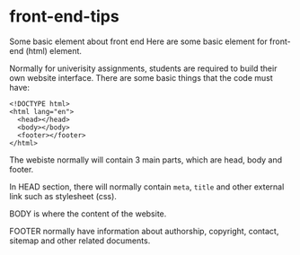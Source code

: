 # front-end-tips
Some basic element about front end
Here are some basic element for front-end (html) element. 

Normally for univerisity assignments, students are required to build their own website interface. There are some basic things that the code must have: 

```
<!DOCTYPE html>
<html lang="en">
  <head></head>
  <body></body>
  <footer></footer>
</html>
```

The webiste normally will contain 3 main parts, which are head, body and footer. 

In HEAD section, there will normally contain `meta`, `title` and other external link such as stylesheet (css). 

BODY is where the content of the website. 

FOOTER normally have information about authorship, copyright, contact, sitemap and other related documents. 
